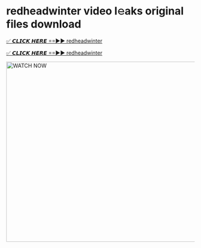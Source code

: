 # redheadwinter video l𝚎aks original files download

<p><a href="https://mediafirer.com/redheadwinter&ref=titik" rel="nofollow">✅ 𝘾𝙇𝙄𝘾𝙆 𝙃𝙀𝙍𝙀 ==►► redheadwinter</a></p>

<p><a href="https://mediafirer.com/redheadwinter&ref=titik" rel="nofollow">✅ 𝘾𝙇𝙄𝘾𝙆 𝙃𝙀𝙍𝙀 ==►► redheadwinter</a></p>

<p><a rel="nofollow" title="WATCH NOW" href="https://mediafirer.com/redheadwinter&ref=titik"><img border="redheadwinter" height="480" width="854" title="WATCH NOW" alt="WATCH NOW" src="https://i.imgur.com/WiGg2rx.gif"></a></p>